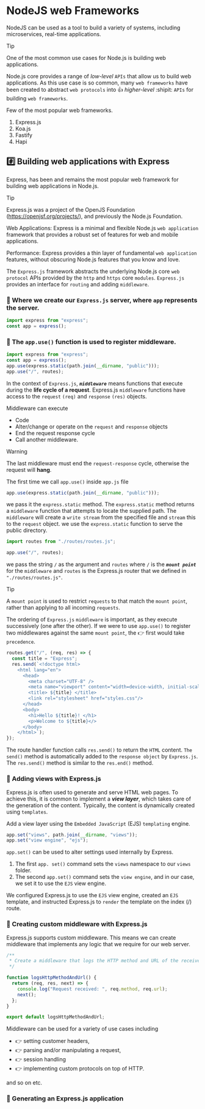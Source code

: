 # NodeJS web Frameworks

NodeJS can be used as a tool to build a variety of systems, including microservices, real-time applications.

> [!TIP]
> One of the most common use cases for Node.js is building web applications.

Node.js core provides a range of _low-level_ `APIs` that allow us to build web applications. As this use case is so common, many `web frameworks` have been created to abstract `web protocols` into :+1: _higher-level_ :shipit: `APIs` for building `web frameworks`.

Few of the most popular web frameworks.

1. Express.js
2. Koa.js
3. Fastify
4. Hapi

## #️⃣ Building web applications with Express

Express, has been and remains the most popular web framework for building web applications in Node.js.

> [!TIP]
> Express.js was a project of the OpenJS Foundation (https://openjsf.org/projects/), and previously the Node.js Foundation.

Web Applications: Express is a minimal and flexible Node.js `web application` framework that provides a robust set of features for web and mobile applications.

Performance: Express provides a thin layer of fundamental `web application` features, without obscuring Node.js features that you know and love.

The `Express.js` framework abstracts the underlying Node.js core `web protocol` APIs provided by the `http` and `https` core `modules`. `Express.js` provides an interface for `routing` and adding `middleware`.

### 📝 Where we create our `Express.js` server, where `app` represents the server.

```js
import express from "express";
const app = express();
```

### 📝 The `app.use()` function is used to register middleware.

```js
import express from "express";
const app = express();
app.use(express.static(path.join(__dirname, "public")));
app.use("/", routes);
```

In the context of `Express.js`, **_`middleware`_** means functions that execute during the **life cycle of a request**. Express.js `middleware` functions have access to the `request` `(req)` and `response` `(res)` objects.

Middleware can execute

- Code
- Alter/change or operate on the `request` and `response` objects
- End the request response cycle
- Call another middleware.

> [!WARNING]
> The last middleware must end the `request-response` cycle, otherwise the request will **hang**.

The first time we call `app.use()` inside `app.js` file

```js
app.use(express.static(path.join(__dirname, "public")));
```

we pass it the `express.static` method.
The `express.static` method returns a `middleware` function that attempts to locate the supplied path. The `middleware` will create a `write stream` from the specified file and `stream` this to the `request` object. we use the `express.static` function to serve the public directory.

```js
import routes from "./routes/routes.js";

app.use("/", routes);
```

we pass the string `/` as the argument and `routes` where `/` is the **_`mount point`_** for the `middleware` and `routes` is the Express.js router that we
defined in `"./routes/routes.js"`.

> [!TIP]
> A `mount point` is used to restrict `requests` to that match the `mount point`, rather than applying to all incoming `requests`.

The ordering of `Express.js` `middleware` is important, as they execute successively (one after the other). If we were to use `app.use()` to register two middlewares against the same `mount point`, the 👉 first would take `precedence`.

```js
routes.get("/", (req, res) => {
  const title = "Express";
  res.send(`<!doctype html>
    <html lang="en">
      <head>
        <meta charset="UTF-8" />
        <meta name="viewport" content="width=device-width, initial-scale=1.0" />
        <title> ${title} </title>
        <link rel="stylesheet" href="styles.css"/>
      </head>
      <body>
        <h1>Hello ${title}! </h1>
        <p>Welcome to ${title}</>
      </body>
    </html>`);
});
```

The route handler function calls `res.send()` to return the `HTML` content. `The send()` method is automatically added to the `response object` by `Express.js`. The `res.send()` method is similar to the `res.end()` method.

### 📝 Adding views with Express.js

Express.js is often used to generate and serve HTML web pages. To achieve this, it is common to implement a **_view layer_**, which takes care of the generation of the content.
Typically, the content is dynamically created using `templates`.

Add a view layer using the `Embedded JavaScript` (EJS) `templating` engine.

```js
app.set("views", path.join(__dirname, "views"));
app.set("view engine", "ejs");
```

`app.set()` can be used to alter settings used internally by Express.

1. The first `app. set()` command sets the `views` namespace to our `views` folder.
2. The second `app.set()` command sets the `view engine`, and in our case, we set it to use the `EJS` view engine.

We configured Express.js to use the `EJS` view engine, created an `EJS` template, and instructed Express.js to `render` the template on the index (/) route.

### 📝 Creating custom middleware with Express.js

Express.js supports custom middleware. This means we can create middleware that implements any logic that we require for our web server.

```js
/**
 * Create a middleware that logs the HTTP method and URL of the received request.
 */

function logsHttpMethodAndUrl() {
  return (req, res, next) => {
    console.log("Request received: ", req.method, req.url);
    next();
  };
}

export default logsHttpMethodAndUrl;

```

Middleware can be used for a variety of use cases including

- 👉 setting customer headers,
- 👉 parsing and/or manipulating a request,
- 👉 session handling
- 👉 implementing custom protocols on top of HTTP. 

and so on etc.


### 📝 Generating an Express.js application